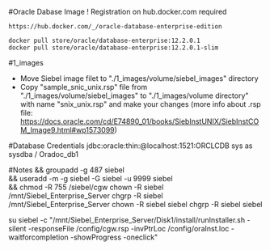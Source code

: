 #Oracle Dabase Image
	! Registration on hub.docker.com required

	https://hub.docker.com/_/oracle-database-enterprise-edition

	docker pull store/oracle/database-enterprise:12.2.0.1
	docker pull store/oracle/database-enterprise:12.2.0.1-slim

#1_images
- Move Siebel image filet to "./1_images/volume/siebel_images" directory
- Copy "sample_snic_unix.rsp" file from "./1_images/volume/siebel_images" to "./1_images/volume directory" with name "snix_unix.rsp" and make your changes
    (more info about .rsp file: https://docs.oracle.com/cd/E74890_01/books/SiebInstUNIX/SiebInstCOM_Image9.html#wp1573099)


#Database Credentials
	jdbc:oracle:thin:@localhost:1521:ORCLCDB
	sys as sysdba / Oradoc_db1



#Notes
&& groupadd -g  487 siebel \
&& useradd -m -g siebel -G siebel -u 9999  siebel \
&& chmod -R 755 /siebel/cgw
chown -R siebel /mnt/Siebel_Enterprise_Server
chgrp -R siebel /mnt/Siebel_Enterprise_Server
chown -R siebel siebel
chgrp -R siebel siebel


su siebel -c "/mnt/Siebel_Enterprise_Server/Disk1/install/runInstaller.sh -silent -responseFile /config/cgw.rsp -invPtrLoc /config/oraInst.loc -waitforcompletion -showProgress -oneclick"
